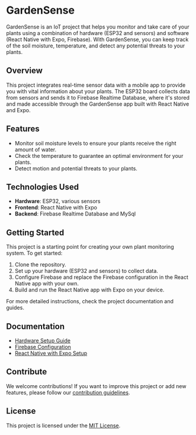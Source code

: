# GardenSense

GardenSense is an IoT project that helps you monitor and take care of your plants using a combination of hardware (ESP32 and sensors) and software (React Native with Expo, Firebase). With GardenSense, you can keep track of the soil moisture, temperature, and detect any potential threats to your plants.

## Overview

This project integrates real-time sensor data with a mobile app to provide you with vital information about your plants. The ESP32 board collects data from sensors and sends it to Firebase Realtime Database, where it's stored and made accessible through the GardenSense app built with React Native and Expo.

## Features

- Monitor soil moisture levels to ensure your plants receive the right amount of water.
- Check the temperature to guarantee an optimal environment for your plants.
- Detect motion and potential threats to your plants.

## Technologies Used

- **Hardware**: ESP32, various sensors
- **Frontend**: React Native with Expo
- **Backend**: Firebase Realtime Database and MySql

## Getting Started

This project is a starting point for creating your own plant monitoring system. To get started:

1. Clone the repository.
2. Set up your hardware (ESP32 and sensors) to collect data.
3. Configure Firebase and replace the Firebase configuration in the React Native app with your own.
4. Build and run the React Native app with Expo on your device.

For more detailed instructions, check the project documentation and guides.

## Documentation

- [Hardware Setup Guide](docs/hardware-setup.md)
- [Firebase Configuration](docs/firebase-configuration.md)
- [React Native with Expo Setup](docs/expo-app-setup.md)

## Contribute

We welcome contributions! If you want to improve this project or add new features, please follow our [contribution guidelines](CONTRIBUTING.md).

## License

This project is licensed under the [MIT License](LICENSE).

